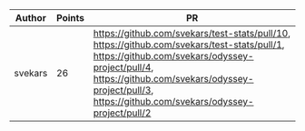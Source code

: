 | Author | Points | PR |
|--- | --- | ---|
| svekars | 26 | https://github.com/svekars/test-stats/pull/10, https://github.com/svekars/test-stats/pull/1, https://github.com/svekars/odyssey-project/pull/4, https://github.com/svekars/odyssey-project/pull/3, https://github.com/svekars/odyssey-project/pull/2 | |
